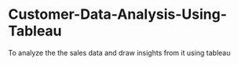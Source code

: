 # Customer-Data-Analysis-Using-Tableau
To analyze the the sales data and draw insights from it using tableau
